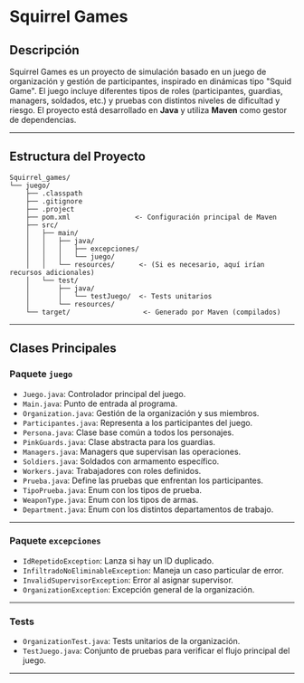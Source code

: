 
# Squirrel Games

## Descripción

Squirrel Games es un proyecto de simulación basado en un juego de organización y gestión de participantes, inspirado en dinámicas tipo "Squid Game". El juego incluye diferentes tipos de roles (participantes, guardias, managers, soldados, etc.) y pruebas con distintos niveles de dificultad y riesgo. El proyecto está desarrollado en **Java** y utiliza **Maven** como gestor de dependencias.

---

## Estructura del Proyecto

```
Squirrel_games/
└── juego/
    ├── .classpath
    ├── .gitignore
    ├── .project
    ├── pom.xml                <- Configuración principal de Maven
    ├── src/
    │   ├── main/
    │   │   ├── java/
    │   │   │   ├── excepciones/
    │   │   │   └── juego/
    │   │   └── resources/      <- (Si es necesario, aquí irían recursos adicionales)
    │   └── test/
    │       ├── java/
    │       │   └── testJuego/  <- Tests unitarios
    │       └── resources/
    └── target/                  <- Generado por Maven (compilados)
```

---

## Clases Principales

### Paquete `juego`
- `Juego.java`: Controlador principal del juego.
- `Main.java`: Punto de entrada al programa.
- `Organization.java`: Gestión de la organización y sus miembros.
- `Participantes.java`: Representa a los participantes del juego.
- `Persona.java`: Clase base común a todos los personajes.
- `PinkGuards.java`: Clase abstracta para los guardias.
- `Managers.java`: Managers que supervisan las operaciones.
- `Soldiers.java`: Soldados con armamento específico.
- `Workers.java`: Trabajadores con roles definidos.
- `Prueba.java`: Define las pruebas que enfrentan los participantes.
- `TipoPrueba.java`: Enum con los tipos de prueba.
- `WeaponType.java`: Enum con los tipos de armas.
- `Department.java`: Enum con los distintos departamentos de trabajo.

---

### Paquete `excepciones`
- `IdRepetidoException`: Lanza si hay un ID duplicado.
- `InfiltradoNoEliminableException`: Maneja un caso particular de error.
- `InvalidSupervisorException`: Error al asignar supervisor.
- `OrganizationException`: Excepción general de la organización.

---

### Tests
- `OrganizationTest.java`: Tests unitarios de la organización.
- `TestJuego.java`: Conjunto de pruebas para verificar el flujo principal del juego.

---



